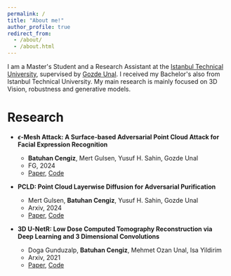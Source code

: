 ```yaml
---
permalink: /
title: "About me!"
author_profile: true
redirect_from: 
  - /about/
  - /about.html
---
```


I am a Master's Student and a Research Assistant at the [Istanbul Technical University](https://ituvisionlab.github.io/), supervised by [Gozde Unal](https://gozde-unal.github.io/). I received my Bachelor's also from  Istanbul Technical University. My main research is mainly focused on 3D Vision, robustness and generative models.

Research
======
* **$\epsilon$-Mesh Attack: A Surface-based Adversarial Point Cloud Attack for Facial Expression Recognition**
	* **Batuhan Cengiz**, Mert Gulsen, Yusuf H. Sahin, Gozde Unal
	* FG, 2024
	* [Paper](https://arxiv.org/pdf/2403.06661), [Code](https://github.com/batuceng/e-mesh-attack)

* **PCLD: Point Cloud Layerwise Diffusion for Adversarial Purification**
	* Mert Gulsen, **Batuhan Cengiz**, Yusuf H. Sahin, Gozde Unal
	* Arxiv, 2024
	* [Paper](https://arxiv.org/pdf/2403.06698), [Code](https://github.com/batuceng/diffusion-layer-robustness-pc)

* **3D U-NetR: Low Dose Computed Tomography Reconstruction via Deep Learning and 3 Dimensional Convolutions**
	* Doga Gunduzalp, **Batuhan Cengiz**, Mehmet Ozan Unal, Isa Yildirim
	* Arxiv, 2021
	* [Paper](https://arxiv.org/pdf/2105.14130), [Code](https://github.com/batuceng/3D_UNetR)